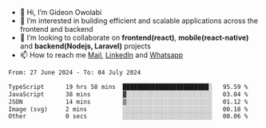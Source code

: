- 👋 Hi, I’m Gideon Owolabi
- 👀 I’m interested in building efficient and scalable applications across the frontend and backend
- 💞️ I’m looking to collaborate on <b>frontend(react)</b>, <b>mobile(react-native)</b> and <b>backend(Nodejs, Laravel)</b> projects
- 📫 How to reach me <a href="mailto:gideoniyin2021@gmail.com">Mail</a>, <a href="https://www.linkedin.com/in/gideon-owolabi-9b667a232/">LinkedIn</a> and <a href="https://wa.me/2348055377085">Whatsapp</a>

<!---
gude1/gude1 is a ✨ special ✨ repository because its `README.md` (this file) appears on your GitHub profile.
You can click the Preview link to take a look at your changes.
--->

<!--START_SECTION:waka-->

```txt
From: 27 June 2024 - To: 04 July 2024

TypeScript      19 hrs 58 mins  ████████████████████████░   95.59 %
JavaScript      38 mins         ▓░░░░░░░░░░░░░░░░░░░░░░░░   03.04 %
JSON            14 mins         ▒░░░░░░░░░░░░░░░░░░░░░░░░   01.12 %
Image (svg)     2 mins          ░░░░░░░░░░░░░░░░░░░░░░░░░   00.18 %
Other           0 secs          ░░░░░░░░░░░░░░░░░░░░░░░░░   00.06 %
```

<!--END_SECTION:waka-->
